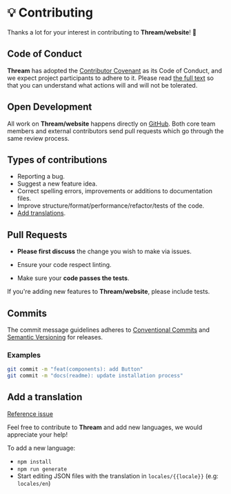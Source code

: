 # 💡 Contributing

Thanks a lot for your interest in contributing to **Thream/website**! 🎉

## Code of Conduct

**Thream** has adopted the [Contributor Covenant](https://www.contributor-covenant.org/) as its Code of Conduct, and we expect project participants to adhere to it. Please read [the full text](./CODE_OF_CONDUCT.md) so that you can understand what actions will and will not be tolerated.

## Open Development

All work on **Thream/website** happens directly on [GitHub](https://github.com/Thream). Both core team members and external contributors send pull requests which go through the same review process.

## Types of contributions

- Reporting a bug.
- Suggest a new feature idea.
- Correct spelling errors, improvements or additions to documentation files.
- Improve structure/format/performance/refactor/tests of the code.
- [Add translations](#add-a-translation).

## Pull Requests

- **Please first discuss** the change you wish to make via issues.

- Ensure your code respect linting.

- Make sure your **code passes the tests**.

If you're adding new features to **Thream/website**, please include tests.

## Commits

The commit message guidelines adheres to [Conventional Commits](https://www.conventionalcommits.org/) and [Semantic Versioning](https://semver.org/) for releases.

### Examples

```sh
git commit -m "feat(components): add Button"
git commit -m "docs(readme): update installation process"
```

## Add a translation

[Reference issue](https://github.com/Thream/website/issues/24)

Feel free to contribute to **Thream** and add new languages, we would appreciate your help!

To add a new language:

- `npm install`
- `npm run generate`
- Start editing JSON files with the translation in `locales/{{locale}}` (e.g: `locales/en`)
